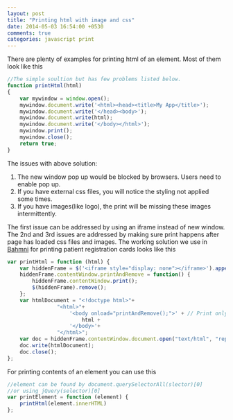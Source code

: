 ```yaml
---
layout: post
title: "Printing html with image and css"
date: 2014-05-03 16:54:00 +0530
comments: true
categories: javascript print
---
```


There are plenty of examples for printing html of an element. Most of them look like this

```js
//The simple soultion but has few problems listed below.
function printHtml(html) 
{
    var mywindow = window.open();
    mywindow.document.write('<html><head><title>My App</title>');
    mywindow.document.write('</head><body>');
    mywindow.document.write(html);
    mywindow.document.write('</body></html>');
    mywindow.print();
    mywindow.close();
    return true;
}
```
The issues with above solution:

1. The new window pop up would be blocked by browsers. Users need to enable pop up.
2. If you have external css files, you will notice the styling not applied some times.
3. If you have images(like logo), the print will be missing these images intermittently.

The first issue can be addressed by using an iframe instead of new window. The 2nd and 3rd issues are addressed by making sure print happens after page has loaded css files and images. The working solution we use in [Bahmni](http://www.bahmni.org) for printing patient registration cards looks like this

```js
var printHtml = function (html) {
    var hiddenFrame = $('<iframe style="display: none"></iframe>').appendTo('body')[0];
    hiddenFrame.contentWindow.printAndRemove = function() {
        hiddenFrame.contentWindow.print();
        $(hiddenFrame).remove();
    };
    var htmlDocument = "<!doctype html>"+
                "<html>"+
                    '<body onload="printAndRemove();">' + // Print only after document is loaded
                        html +
                    '</body>'+
                "</html>";
    var doc = hiddenFrame.contentWindow.document.open("text/html", "replace");
    doc.write(htmlDocument);
    doc.close();
};
```

For printing contents of an element you can use this

```js
//element can be found by document.querySelectorAll(slector)[0]
//or using jQuery(selector)[0]
var printElement = function (element) {
	printHtml(element.innerHTML)
};
```